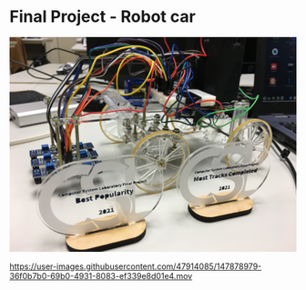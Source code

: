 # Final Project - Robot car

![](assets/car.jpeg)

https://user-images.githubusercontent.com/47914085/147878979-36f0b7b0-69b0-4931-8083-ef339e8d01e4.mov
